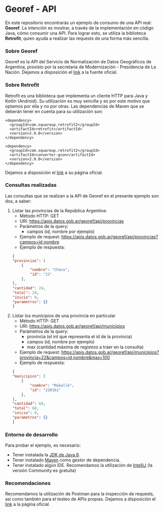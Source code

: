 # Georef - API
En este repositorio encontrarás un ejemplo de consumo de una API real: **Georef**.
La intención es mostrar, a través de la implementación en código Java, cómo consumir una API.  Para lograr esto, se utiliza la biblioteca **Retrofit**, quien ayuda a realizar las requests de una forma más sencilla.

### Sobre Georef
Georef es la API del Servicio de Normalización de Datos Geográficos de Argentina, provisto por la secretaría de Modernización - Presidencia de La Nación.
Dejamos a disposición el [link](https://datosgobar.github.io/georef-ar-api/ "Página oficial de Georef") a la fuente oficial.

### Sobre Retrofit
Retrofit es una biblioteca que implementa un cliente HTTP para Java y Kotlin (Android).
Su utilización es muy sencilla y es por este motivo que optamos por ella y no por otras.
Las dependencias de Maven que se deberán tener en cuenta para su utilización son:
```maven
<dependency>
  <groupId>com.squareup.retrofit2</groupId>
  <artifactId>retrofit</artifactId>
  <version>2.9.0</version>
</dependency>
```

```maven
<dependency>
  <groupId>com.squareup.retrofit2</groupId>
  <artifactId>converter-gson</artifactId>
  <version>2.9.0</version>
</dependency>
```

Dejamos a disposición el [link](https://square.github.io/retrofit/ "Página oficial de Retrofit") a su página oficial.

### Consultas realizadas
Las consultas que se realizan a la API de Georef en el presente ejemplo son dos, a saber:
1.  Listar las provincias de la República Argentina:
	- Método HTTP: GET
	- URI: https://apis.datos.gob.ar/georef/api/provincias
	- Parámetros de la query:
		- campos (id, nombre por ejemplo)
	- Ejemplo de request: https://apis.datos.gob.ar/georef/api/provincias?campos=id,nombre
	- Ejemplo de respuesta:
	```json
	{
    "provincias": [
        {
            "nombre": "Chaco",
            "id": "22"
        },
    ],
    "cantidad": 24,
    "total": 24,
    "inicio": 0,
    "parametros": {}
	}
	```
2. Listar los municipios de una provincia en particular
	- Método HTTP: GET
	- URI: https://apis.datos.gob.ar/georef/api/municipios
	- Parámetros de la query: 
		- provincia (el int que representa el id de la provincia)
		- campos (id, nombre por ejemplo)
		- max (cantidad máxima de registros a traer en la consulta)
	- Ejemplo de request: https://apis.datos.gob.ar/georef/api/municipios?provincia=22&campos=id,nombre&max=100
	- Ejemplo de respuesta:
	```json
	{
    "municipios": [
        {
            "nombre": "Makallé",
            "id": "220161"
        },
    ],
    "cantidad": 68,
    "total": 68,
    "inicio": 0,
    "parametros": {}
	}
	```
  
### Entorno de desarrollo
Para probar el ejemplo, es necesario:
- Tener instalada la [JDK de Java 8](https://www.oracle.com/java/technologies/javase-jdk8-downloads.html "JDK de Java 8").
- Tener instalado [Maven](https://maven.apache.org/ "Maven") como gestor de dependencia.
- Tener instalado algún IDE. Recomendamos la utilización de [IntelliJ](https://www.jetbrains.com/es-es/idea/ "IntelliJ") (la versión Community es gratuita)

### Recomendaciones
Recomendamos la utilización de Postman para la inspección de requests, así como también para el testeo de APIs propias. Dejamos a disposición el [link](https://www.postman.com/ "Página oficial de Postman") a la página oficial.
